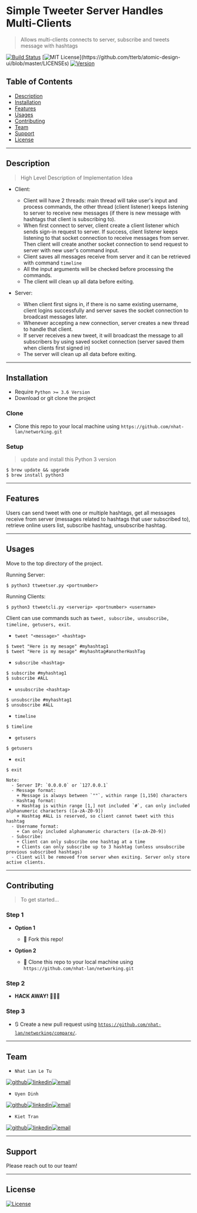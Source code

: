 # Simple Tweeter Server Handles Multi-Clients

> Allows multi-clients connects to server, subscribe and tweets message with hashtags

[![Build Status](http://img.shields.io/travis/badges/badgerbadgerbadger.svg?style=flat-square)](https://travis-ci.org/badges/badgerbadgerbadger) [![MIT License](https://img.shields.io/apm/l/atomic-design-ui.svg?)](https://github.com/tterb/atomic-design-ui/blob/master/LICENSEs)
[![Version](https://badge.fury.io/gh/tterb%2FHyde.svg)](https://badge.fury.io/gh/tterb%2FHyde)

## Table of Contents

- [Description](#description)
- [Installation](#installation)
- [Features](#features)
- [Usages](#usages)
- [Contributing](#contributing)
- [Team](#team)
- [Support](#support)
- [License](#license)

---

## Description

> High Level Description of Implementation Idea

- Client:

  - Client will have 2 threads: main thread will take user's input and process commands, the other thread (client listener) keeps listening to server to receive new messages (if there is new message with hashtags that client is subscribing to).
  - When first connect to server, client create a client listener which sends sign-in request to server. If success, client listener keeps listening to that socket connection to receive messages from server. Then client will create another socket connection to send request to server with new user's command input.
  - Client saves all messages receive from server and it can be retrieved with command `timeline`
  - All the input arguments will be checked before processing the commands.
  - The client will clean up all data before exiting.

- Server:

  - When client first signs in, if there is no same existing username, client logins successfully and server saves the socket connection to broadcast messages later.
  - Whenever accepting a new connection, server creates a new thread to handle that client.
  - If server receives a new tweet, it will broadcast the message to all subscribers by using saved socket connection (server saved them when clients first signed in)
  - The server will clean up all data before exiting.

---

## Installation

- Require `Python >= 3.6 Version`
- Download or git clone the project

### Clone

- Clone this repo to your local machine using `https://github.com/nhat-lan/networking.git`

### Setup

> update and install this Python 3 version

```shell
$ brew update && upgrade
$ brew install python3
```

---

## Features

Users can send tweet with one or multiple hashtags, get all messages receive from server (messages related to hashtags that user subscribed to), retrieve online users list, subscribe hashtag, unsubscribe hashtag.

---

## Usages

Move to the top directory of the project.

Running Server:
```python3
$ python3 ttweetser.py <portnumber>

```

Running Clients:
```python3
$ python3 ttweetcli.py <serverip> <portnumber> <username>

```


Client can use commands such as `tweet, subscribe, unsubscribe, timeline, getusers, exit`.

- `tweet "<message>" <hashtag>`

```python3
$ tweet "Here is my mesage" #myhashtag1
$ tweet "Here is my mesage" #myhashtag#anotherHashTag
```

- `subscribe <hashtag>`

```python3
$ subscribe #myhashtag1
$ subscribe #ALL
```

- `unsubscribe <hashtag>`

```python3
$ unsubscribe #myhashtag1
$ unsubscribe #ALL
```

- `timeline`

```python3
$ timeline
```

- `getusers`

```python3
$ getusers
```

- `exit`

```python3
$ exit
```

```text
Note:
  - Server IP: `0.0.0.0` or `127.0.0.1`
  - Message format:
    + Message is always between `""`, within range [1,150] characters
  - Hashtag format:
    + Hashtag is within range [1,] not included `#`, can only included alphanumeric characters ([a-zA-Z0-9])
    + Hashtag #ALL is reserved, so client cannot tweet with this hashtag
  - Username format:
    + Can only included alphanumeric characters ([a-zA-Z0-9])
  - Subscribe:
    + Client can only subscribe one hashtag at a time
    + Clients can only subscribe up to 3 hashtag (unless unsubscribe previous subscribed hashtags)
  - Client will be removed from server when exiting. Server only store active clients.
```

---

## Contributing

> To get started...

### Step 1

- **Option 1**
    - 🍴 Fork this repo!

- **Option 2**
    - 👯 Clone this repo to your local machine using `https://github.com/nhat-lan/networking.git`

### Step 2

- **HACK AWAY!** 🔨🔨🔨

### Step 3

- 🔃 Create a new pull request using <a href="`https://github.com/nhat-lan/networking/compare/" target="_blank">`https://github.com/nhat-lan/networking/compare/`</a>.

---

## Team
[1.1]:https://github.com/nhat-lan
[1.2]:https://www.linkedin.com/in/lan-letu/
[1.3]:mailto:lan.letu@gatech.edu
[2.1]:https://github.com/uyendinhh
[2.2]:https://www.linkedin.com/in/uyen-dinhh/
[2.3]:mailto:udinh3@gatech.edu
[3.1]:https://github.com/kiettran95
[3.2]:https://www.linkedin.com/in/kiet-tran95/
[3.3]:mailto:ktran86@gatech.edu

- `Nhat Lan Le Tu`

[![github](https://img.icons8.com/nolan/64/github.png)][1.1][![linkedin](https://img.icons8.com/nolan/64/linkedin.png)][1.2][![email](https://img.icons8.com/nolan/64/email.png)][1.3]

- `Uyen Dinh`

[![github](https://img.icons8.com/nolan/64/github.png)][2.1][![linkedin](https://img.icons8.com/nolan/64/linkedin.png)][2.2][![email](https://img.icons8.com/nolan/64/email.png)][2.3]

- `Kiet Tran`

[![github](https://img.icons8.com/nolan/64/github.png)][3.1][![linkedin](https://img.icons8.com/nolan/64/linkedin.png)][3.2][![email](https://img.icons8.com/nolan/64/email.png)][3.3]

---

## Support

Please reach out to our team!

---

## License

[![License](http://img.shields.io/:license-mit-blue.svg?style=flat-square)](http://badges.mit-license.org)